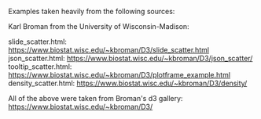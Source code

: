 Examples taken heavily from the following sources:

Karl Broman from the University of Wisconsin-Madison:

slide_scatter.html: https://www.biostat.wisc.edu/~kbroman/D3/slide_scatter.html
json_scatter.html: https://www.biostat.wisc.edu/~kbroman/D3/json_scatter/
tooltip_scatter.html: https://www.biostat.wisc.edu/~kbroman/D3/plotframe_example.html
density_scatter.html: https://www.biostat.wisc.edu/~kbroman/D3/density/

All of the above were taken from Broman's d3 gallery: https://www.biostat.wisc.edu/~kbroman/D3/
